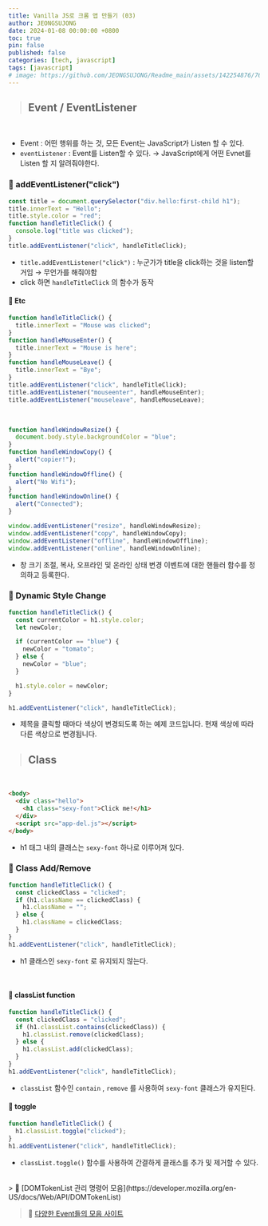 ```yaml
---
title: Vanilla JS로 크롬 앱 만들기 (03)
author: JEONGSUJONG
date: 2024-01-08 00:00:00 +0800
toc: true
pin: false
published: false
categories: [tech, javascript]
tags: [javascript]
# image: https://github.com/JEONGSUJONG/Readme_main/assets/142254876/7607d850-fd45-47a2-9bc2-7c2983db77f1
---
```


> ## Event / EventListener

<br>

- Event : 어떤 행위를 하는 것, 모든 Event는 JavaScript가 Listen 할 수 있다.
- `eventListener` : Event를 Listen할 수 있다. → JavaScript에게 어떤 Evnet를 Listen 할 지 알려줘야한다.

### 🧷 addEventListener("click")

```javascript
const title = document.querySelector("div.hello:first-child h1");
title.innerText = "Hello";
title.style.color = "red";
function handleTitleClick() {
  console.log("title was clicked");
}
title.addEventListener("click", handleTitleClick);
```

- `title.addEventListener("click")` : 누군가가 title을 click하는 것을 listen할 거임 → 무언가를 해줘야함
- click 하면 `handleTitleClick` 의 함수가 동작

<!-- ![addEventListener("click")](https://github.com/JEONGSUJONG/Readme_main/assets/142254876/f16b9c46-5ade-4a41-ac61-5bf7de543909){: width="350" height="350" .normal} -->

#### 📌 Etc

```javascript
function handleTitleClick() {
  title.innerText = "Mouse was clicked";
}
function handleMouseEnter() {
  title.innerText = "Mouse is here";
}
function handleMouseLeave() {
  title.innerText = "Bye";
}
title.addEventListener("click", handleTitleClick);
title.addEventListener("mouseenter", handleMouseEnter);
title.addEventListener("mouseleave", handleMouseLeave);
```

<!-- ![addEventListener-etc](https://github.com/JEONGSUJONG/Readme_main/assets/142254876/11a9c764-9d3c-46f7-90fc-e57bbc268fa9){: width="350" height="350" .normal} -->

<br>

```javascript
function handleWindowResize() {
  document.body.style.backgroundColor = "blue";
}
function handleWindowCopy() {
  alert("copier!");
}
function handleWindowOffline() {
  alert("No Wifi");
}
function handleWindowOnline() {
  alert("Connected");
}

window.addEventListener("resize", handleWindowResize);
window.addEventListener("copy", handleWindowCopy);
window.addEventListener("offline", handleWindowOffline);
window.addEventListener("online", handleWindowOnline);
```

- 창 크기 조절, 복사, 오프라인 및 온라인 상태 변경 이벤트에 대한 핸들러 함수를 정의하고 등록한다.

### 🧷 Dynamic Style Change

```javascript
function handleTitleClick() {
  const currentColor = h1.style.color;
  let newColor;

  if (currentColor == "blue") {
    newColor = "tomato";
  } else {
    newColor = "blue";
  }

  h1.style.color = newColor;
}

h1.addEventListener("click", handleTitleClick);
```

- 제목을 클릭할 때마다 색상이 변경되도록 하는 예제 코드입니다. 현재 색상에 따라 다른 색상으로 변경됩니다.

> ## Class

<br>

```html
<body>
  <div class="hello">
    <h1 class="sexy-font">Click me!</h1>
  </div>
  <script src="app-del.js"></script>
</body>
```

- h1 태그 내의 클래스는 `sexy-font` 하나로 이루어져 있다.

### 🧷 Class Add/Remove

```javascript
function handleTitleClick() {
  const clickedClass = "clicked";
  if (h1.className == clickedClass) {
    h1.className = "";
  } else {
    h1.className = clickedClass;
  }
}
h1.addEventListener("click", handleTitleClick);
```

<!-- ![class_add/remove](https://github.com/JEONGSUJONG/Readme_main/assets/142254876/f64fa159-8c88-4656-8cb3-066f98a303e6){: width="350" height="350" .normal} -->

- h1 클래스인 `sexy-font` 로 유지되지 않는다.

<br>

#### 📌 classList function

```javascript
function handleTitleClick() {
  const clickedClass = "clicked";
  if (h1.classList.contains(clickedClass)) {
    h1.classList.remove(clickedClass);
  } else {
    h1.classList.add(clickedClass);
  }
}
h1.addEventListener("click", handleTitleClick);
```

<!-- ![class_add/remove using classList](https://github.com/JEONGSUJONG/Readme_main/assets/142254876/219c50f8-1594-4de1-9186-73a0e621ccf0){: width="350" height="350" .normal} -->

- `classList` 함수인 `contain` , `remove` 를 사용하여 `sexy-font` 클래스가 유지된다.

#### 📌 toggle

```javascript
function handleTitleClick() {
  h1.classList.toggle("clicked");
}
h1.addEventListener("click", handleTitleClick);
```

- `classList.toggle()` 함수를 사용하여 간결하게 클래스를 추가 및 제거할 수 있다.

<br>
> 🌱 [DOMTokenList 관리 명령어 모음](https://developer.mozilla.org/en-US/docs/Web/API/DOMTokenList)

> 🌱 [다양한 Event들의 모음 사이트](https://developer.mozilla.org/ko/docs/Web/API/Window#%EC%9D%B4%EB%B2%A4%ED%8A%B8)
